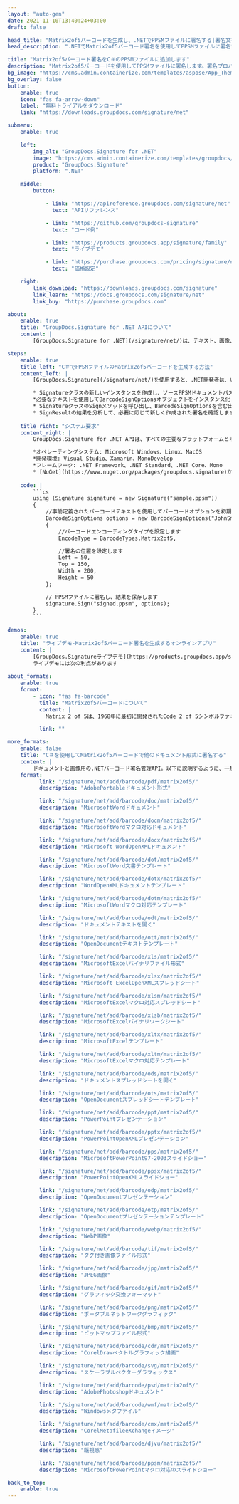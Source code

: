 ```yaml
---
layout: "auto-gen"
date: 2021-11-10T13:40:24+03:00
draft: false

head_title: "Matrix2of5バーコードを生成し、.NETでPPSMファイルに署名する|署名文書"
head_description: ".NETでMatrix2of5バーコード署名を使用してPPSMファイルに署名する-人気のあるビジネスドキュメントや画像ファイル形式にバーコードを追加する."

title: "Matrix2of5バーコード署名をC＃のPPSMファイルに追加します"
description: "Matrix2of5バーコードを使用してPPSMファイルに署名します。署名プロパティを操作し、ニーズに合ったドキュメント内で高度な署名オプションを設定します."
bg_image: "https://cms.admin.containerize.com/templates/aspose/App_Themes/V3/images/bg/header1.png"
bg_overlay: false
button:
    enable: true
    icon: "fas fa-arrow-down"
    label: "無料トライアルをダウンロード"
    link: "https://downloads.groupdocs.com/signature/net"

submenu:
    enable: true

    left:
        img_alt: "GroupDocs.Signature for .NET"
        image: "https://cms.admin.containerize.com/templates/groupdocs/images/product-logos/90x90-noborder/groupdocs-signature-net.png"
        product: "GroupDocs.Signature"
        platform: ".NET"

    middle:
        button:

            - link: "https://apireference.groupdocs.com/signature/net"
              text: "APIリファレンス"

            - link: "https://github.com/groupdocs-signature"
              text: "コード例"

            - link: "https://products.groupdocs.app/signature/family"
              text: "ライブデモ"

            - link: "https://purchase.groupdocs.com/pricing/signature/net"
              text: "価格設定"

    right:
        link_download: "https://downloads.groupdocs.com/signature"
        link_learn: "https://docs.groupdocs.com/signature/net"
        link_buy: "https://purchase.groupdocs.com"

about:
    enable: true
    title: "GroupDocs.Signature for .NET APIについて"
    content: |
        [GroupDocs.Signature for .NET](/signature/net/)は、テキスト、画像、バーコード、スタンプ、フォームフィールド、QRコード、メタデータなどのさまざまな署名タイプを使用してデジタルドキュメントに電子署名するネイティブ.NETAPIです。ユーザーは、PDF、Microsoft Word、Excelワークシート、PowerPointプレゼンテーション、Adobe Photoshop、メタファイル、および画像ファイル形式内のデジタル署名を追加、編集、検証、削除、および検索でき、必要に応じて署名プロパティをカスタマイズするための追加サポートがあります。

steps:
    enable: true
    title_left: "C＃でPPSMファイルのMatrix2of5バーコードを生成する方法"
    content_left: |
        [GroupDocs.Signature](/signature/net/)を使用すると、.NET開発者は、いくつかの簡単な手順を実行することで、アプリケーション内のPPSMファイルにMatrix2of5バーコードを簡単に追加できます。

        * Signatureクラスの新しいインスタンスを作成し、ソースPPSMドキュメントパスをコンストラクターパラメーターとして渡します。
        *必要なテキストを使用してBarcodeSignOptionsオブジェクトをインスタンス化し、EncodeTypeプロパティをMatrix2of5に設定します。
        * SignatureクラスのSignメソッドを呼び出し、BarcodeSignOptionsを含む出力PPSMファイル名を渡します。
        * SignResultの結果を分析して、必要に応じて新しく作成された署名を確認します。
        
    title_right: "システム要求"
    content_right: |
        GroupDocs.Signature for .NET APIは、すべての主要なプラットフォームとオペレーティングシステムでサポートされています。以下のコードを実行する前に、システムに次の前提条件がインストールされていることを確認してください。

        *オペレーティングシステム: Microsoft Windows、Linux、MacOS
        *開発環境: Visual Studio、Xamarin、MonoDevelop
        *フレームワーク: .NET Framework、.NET Standard、.NET Core、Mono
        * [NuGet](https://www.nuget.org/packages/groupdocs.signature)からGroupDocs.Signaturefor.NETの最新バージョンをダウンロードします
        
    code: |
        ```cs
        using (Signature signature = new Signature("sample.ppsm"))
        {
            //事前定義されたバーコードテキストを使用してバーコードオプションを初期化します
            BarcodeSignOptions options = new BarcodeSignOptions("JohnSmith")
            {
                //バーコードエンコーディングタイプを設定します
                EncodeType = BarcodeTypes.Matrix2of5,

                //署名の位置を設定します
                Left = 50,
                Top = 150,
                Width = 200,
                Height = 50
            };

            // PPSMファイルに署名し、結果を保存します 
            signature.Sign("signed.ppsm", options);
        }
        ```
        
demos:
    enable: true
    title: "ライブデモ-Matrix2of5バーコード署名を生成するオンラインアプリ"
    content: |
        [GroupDocs.Signatureライブデモ](https://products.groupdocs.app/signature/family)サイトにアクセスして、Matrix2of5バーコードをPPSMファイルに今すぐ追加してください。  
        ライブデモには次の利点があります
        
about_formats:
    enable: true
    format:
        - icon: "fas fa-barcode"
          title: "Matrix2of5バーコードについて"
          content: |
            Matrix 2 of 5は、1968年に最初に開発されたCode 2 of 5シンボルファミリーの高密度メンバーです。これは、主に倉庫の仕分けと写真の仕上げに使用されています。 2 of 5の名前は、各文字のエンコードに使用される5つの要素（バーとスペース）のうち、2つは幅が広く、3つは幅が狭いという事実に由来しています。

          link: ""

more_formats:
    enable: false
    title: "C＃を使用してMatrix2of5バーコードで他のドキュメント形式に署名する"
    content: |
        ドキュメントと画像用の.NETバーコード署名管理API。以下に説明するように、一般的なファイル形式のいくつかにバーコード署名を追加します。
    format: 
          link: "/signature/net/add/barcode/pdf/matrix2of5/"
          description: "AdobePortableドキュメント形式"

          link: "/signature/net/add/barcode/doc/matrix2of5/"
          description: "MicrosoftWordドキュメント"

          link: "/signature/net/add/barcode/docm/matrix2of5/"
          description: "MicrosoftWordマクロ対応ドキュメント"

          link: "/signature/net/add/barcode/docx/matrix2of5/"
          description: "Microsoft WordOpenXMLドキュメント"

          link: "/signature/net/add/barcode/dot/matrix2of5/"
          description: "MicrosoftWord文書テンプレート"

          link: "/signature/net/add/barcode/dotx/matrix2of5/"
          description: "WordOpenXMLドキュメントテンプレート"

          link: "/signature/net/add/barcode/dotm/matrix2of5/"
          description: "MicrosoftWordマクロ対応テンプレート"       

          link: "/signature/net/add/barcode/odt/matrix2of5/"
          description: "ドキュメントテキストを開く"

          link: "/signature/net/add/barcode/ott/matrix2of5/"
          description: "OpenDocumentテキストテンプレート"

          link: "/signature/net/add/barcode/xls/matrix2of5/"
          description: "MicrosoftExcelバイナリファイル形式"

          link: "/signature/net/add/barcode/xlsx/matrix2of5/"
          description: "Microsoft ExcelOpenXMLスプレッドシート"

          link: "/signature/net/add/barcode/xlsm/matrix2of5/"
          description: "MicrosoftExcelマクロ対応スプレッドシート"

          link: "/signature/net/add/barcode/xlsb/matrix2of5/"
          description: "MicrosoftExcelバイナリワークシート"

          link: "/signature/net/add/barcode/xltx/matrix2of5/"
          description: "MicrosoftExcelテンプレート"

          link: "/signature/net/add/barcode/xltm/matrix2of5/"
          description: "MicrosoftExcelマクロ対応テンプレート"

          link: "/signature/net/add/barcode/ods/matrix2of5/"
          description: "ドキュメントスプレッドシートを開く"

          link: "/signature/net/add/barcode/ots/matrix2of5/"
          description: "OpenDocumentスプレッドシートテンプレート"

          link: "/signature/net/add/barcode/ppt/matrix2of5/"
          description: "PowerPointプレゼンテーション"

          link: "/signature/net/add/barcode/pptx/matrix2of5/"
          description: "PowerPointOpenXMLプレゼンテーション"

          link: "/signature/net/add/barcode/pps/matrix2of5/"
          description: "MicrosoftPowerPoint97-2003スライドショー"

          link: "/signature/net/add/barcode/ppsx/matrix2of5/"
          description: "PowerPointOpenXMLスライドショー"                              

          link: "/signature/net/add/barcode/odp/matrix2of5/"
          description: "OpenDocumentプレゼンテーション"

          link: "/signature/net/add/barcode/otp/matrix2of5/"
          description: "OpenDocumentプレゼンテーションテンプレート"

          link: "/signature/net/add/barcode/webp/matrix2of5/"
          description: "WebP画像"

          link: "/signature/net/add/barcode/tif/matrix2of5/"
          description: "タグ付き画像ファイル形式"

          link: "/signature/net/add/barcode/jpg/matrix2of5/"
          description: "JPEG画像"

          link: "/signature/net/add/barcode/gif/matrix2of5/"
          description: "グラフィック交換フォーマット"

          link: "/signature/net/add/barcode/png/matrix2of5/"
          description: "ポータブルネットワークグラフィック"

          link: "/signature/net/add/barcode/bmp/matrix2of5/"
          description: "ビットマップファイル形式"

          link: "/signature/net/add/barcode/cdr/matrix2of5/"
          description: "CorelDrawベクトルグラフィック描画"

          link: "/signature/net/add/barcode/svg/matrix2of5/"
          description: "スケーラブルベクターグラフィックス"

          link: "/signature/net/add/barcode/psd/matrix2of5/"
          description: "AdobePhotoshopドキュメント"

          link: "/signature/net/add/barcode/wmf/matrix2of5/"
          description: "Windowsメタファイル"        

          link: "/signature/net/add/barcode/cmx/matrix2of5/"
          description: "CorelMetafileeXchangeイメージ"

          link: "/signature/net/add/barcode/djvu/matrix2of5/"
          description: "既視感"

          link: "/signature/net/add/barcode/ppsm/matrix2of5/"
          description: "MicrosoftPowerPointマクロ対応のスライドショー"

back_to_top:
    enable: true
---
```

